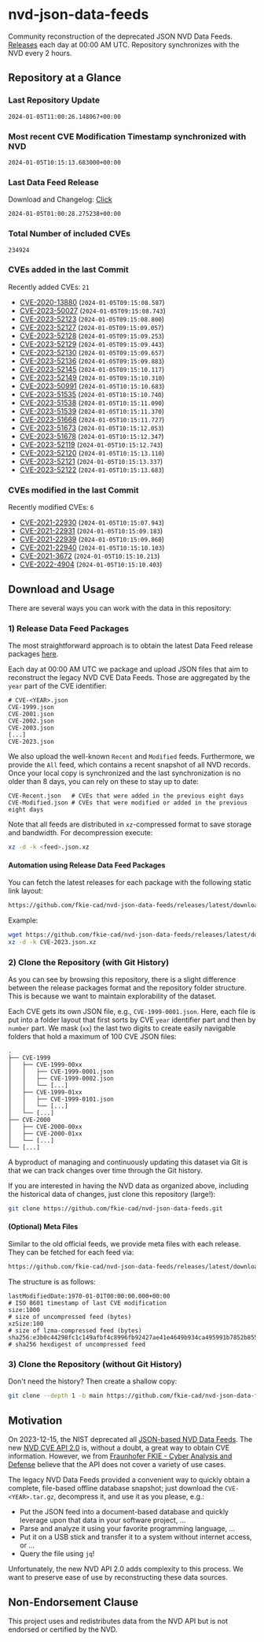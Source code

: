 # nvd-json-data-feeds

Community reconstruction of the deprecated JSON NVD Data Feeds. 
[Releases](https://github.com/fkie-cad/nvd-json-data-feeds/releases/latest) each day at 00:00 AM UTC.
Repository synchronizes with the NVD every 2 hours.

## Repository at a Glance

### Last Repository Update

```plain
2024-01-05T11:00:26.148067+00:00
```

### Most recent CVE Modification Timestamp synchronized with NVD

```plain
2024-01-05T10:15:13.683000+00:00
```

### Last Data Feed Release

Download and Changelog: [Click](https://github.com/fkie-cad/nvd-json-data-feeds/releases/latest)

```plain
2024-01-05T01:00:28.275238+00:00
```

### Total Number of included CVEs

```plain
234924
```

### CVEs added in the last Commit

Recently added CVEs: `21`

* [CVE-2020-13880](CVE-2020/CVE-2020-138xx/CVE-2020-13880.json) (`2024-01-05T09:15:08.587`)
* [CVE-2023-50027](CVE-2023/CVE-2023-500xx/CVE-2023-50027.json) (`2024-01-05T09:15:08.743`)
* [CVE-2023-52123](CVE-2023/CVE-2023-521xx/CVE-2023-52123.json) (`2024-01-05T09:15:08.800`)
* [CVE-2023-52127](CVE-2023/CVE-2023-521xx/CVE-2023-52127.json) (`2024-01-05T09:15:09.057`)
* [CVE-2023-52128](CVE-2023/CVE-2023-521xx/CVE-2023-52128.json) (`2024-01-05T09:15:09.253`)
* [CVE-2023-52129](CVE-2023/CVE-2023-521xx/CVE-2023-52129.json) (`2024-01-05T09:15:09.443`)
* [CVE-2023-52130](CVE-2023/CVE-2023-521xx/CVE-2023-52130.json) (`2024-01-05T09:15:09.657`)
* [CVE-2023-52136](CVE-2023/CVE-2023-521xx/CVE-2023-52136.json) (`2024-01-05T09:15:09.883`)
* [CVE-2023-52145](CVE-2023/CVE-2023-521xx/CVE-2023-52145.json) (`2024-01-05T09:15:10.117`)
* [CVE-2023-52149](CVE-2023/CVE-2023-521xx/CVE-2023-52149.json) (`2024-01-05T09:15:10.310`)
* [CVE-2023-50991](CVE-2023/CVE-2023-509xx/CVE-2023-50991.json) (`2024-01-05T10:15:10.683`)
* [CVE-2023-51535](CVE-2023/CVE-2023-515xx/CVE-2023-51535.json) (`2024-01-05T10:15:10.740`)
* [CVE-2023-51538](CVE-2023/CVE-2023-515xx/CVE-2023-51538.json) (`2024-01-05T10:15:11.090`)
* [CVE-2023-51539](CVE-2023/CVE-2023-515xx/CVE-2023-51539.json) (`2024-01-05T10:15:11.370`)
* [CVE-2023-51668](CVE-2023/CVE-2023-516xx/CVE-2023-51668.json) (`2024-01-05T10:15:11.727`)
* [CVE-2023-51673](CVE-2023/CVE-2023-516xx/CVE-2023-51673.json) (`2024-01-05T10:15:12.053`)
* [CVE-2023-51678](CVE-2023/CVE-2023-516xx/CVE-2023-51678.json) (`2024-01-05T10:15:12.347`)
* [CVE-2023-52119](CVE-2023/CVE-2023-521xx/CVE-2023-52119.json) (`2024-01-05T10:15:12.743`)
* [CVE-2023-52120](CVE-2023/CVE-2023-521xx/CVE-2023-52120.json) (`2024-01-05T10:15:13.110`)
* [CVE-2023-52121](CVE-2023/CVE-2023-521xx/CVE-2023-52121.json) (`2024-01-05T10:15:13.337`)
* [CVE-2023-52122](CVE-2023/CVE-2023-521xx/CVE-2023-52122.json) (`2024-01-05T10:15:13.683`)


### CVEs modified in the last Commit

Recently modified CVEs: `6`

* [CVE-2021-22930](CVE-2021/CVE-2021-229xx/CVE-2021-22930.json) (`2024-01-05T10:15:07.943`)
* [CVE-2021-22931](CVE-2021/CVE-2021-229xx/CVE-2021-22931.json) (`2024-01-05T10:15:09.183`)
* [CVE-2021-22939](CVE-2021/CVE-2021-229xx/CVE-2021-22939.json) (`2024-01-05T10:15:09.860`)
* [CVE-2021-22940](CVE-2021/CVE-2021-229xx/CVE-2021-22940.json) (`2024-01-05T10:15:10.103`)
* [CVE-2021-3672](CVE-2021/CVE-2021-36xx/CVE-2021-3672.json) (`2024-01-05T10:15:10.213`)
* [CVE-2022-4904](CVE-2022/CVE-2022-49xx/CVE-2022-4904.json) (`2024-01-05T10:15:10.403`)


## Download and Usage

There are several ways you can work with the data in this repository:

### 1) Release Data Feed Packages

The most straightforward approach is to obtain the latest Data Feed release packages [here](https://github.com/fkie-cad/nvd-json-data-feeds/releases/latest).

Each day at 00:00 AM UTC we package and upload JSON files that aim to reconstruct the legacy NVD CVE Data Feeds.
Those are aggregated by the `year` part of the CVE identifier:

```
# CVE-<YEAR>.json
CVE-1999.json
CVE-2001.json
CVE-2002.json
CVE-2003.json
[...]
CVE-2023.json
```

We also upload the well-known `Recent` and `Modified` feeds.
Furthermore, we provide the `All` feed, which contains a recent snapshot of all NVD records.
Once your local copy is synchronized and the last synchronization is no older than 8 days, you can rely on these to stay up to date:

```plain
CVE-Recent.json   # CVEs that were added in the previous eight days
CVE-Modified.json # CVEs that were modified or added in the previous eight days
```

Note that all feeds are distributed in `xz`-compressed format to save storage and bandwidth.
For decompression execute:

```sh
xz -d -k <feed>.json.xz
```


#### Automation using Release Data Feed Packages

You can fetch the latest releases for each package with the following static link layout:

```sh
https://github.com/fkie-cad/nvd-json-data-feeds/releases/latest/download/CVE-<YEAR>.json.xz
```

Example:

```sh
wget https://github.com/fkie-cad/nvd-json-data-feeds/releases/latest/download/CVE-2023.json.xz
xz -d -k CVE-2023.json.xz
```



### 2) Clone the Repository (with Git History)

As you can see by browsing this repository, there is a slight difference between the release packages format and the repository folder structure.
This is because we want to maintain explorability of the dataset.

Each CVE gets its own JSON file, e.g., `CVE-1999-0001.json`.
Here, each file is put into a folder layout that first sorts by CVE `year` identifier part and then by `number` part.
We mask (`xx`) the last two digits to create easily navigable folders that hold a maximum of 100 CVE JSON files:

```plain
.
├── CVE-1999
│   ├── CVE-1999-00xx
│   │   ├── CVE-1999-0001.json
│   │   ├── CVE-1999-0002.json
│   │   └── [...]
│   ├── CVE-1999-01xx
│   │   ├── CVE-1999-0101.json
│   │   └── [...]
│   └── [...]
├── CVE-2000
│   ├── CVE-2000-00xx
│   ├── CVE-2000-01xx
│   └── [...]
└── [...]
```

A byproduct of managing and continuously updating this dataset via Git is that we can track changes over time through the Git history.

If you are interested in having the NVD data as organized above, including the historical data of changes, just clone this repository (large!):

```sh
git clone https://github.com/fkie-cad/nvd-json-data-feeds.git
```

#### (Optional) Meta Files

Similar to the old official feeds, we provide meta files with each release. They can be fetched for each feed via:

```sh
https://github.com/fkie-cad/nvd-json-data-feeds/releases/latest/download/CVE-<YEAR>.meta
```

The structure is as follows:

```plain
lastModifiedDate:1970-01-01T00:00:00.000+00:00                          # ISO 8601 timestamp of last CVE modification
size:1000                                                               # size of uncompressed feed (bytes)
xzSize:100                                                              # size of lzma-compressed feed (bytes)
sha256:e3b0c44298fc1c149afbf4c8996fb92427ae41e4649b934ca495991b7852b855 # sha256 hexdigest of uncompressed feed
```


### 3) Clone the Repository (without Git History)

Don't need the history? Then create a shallow copy:

```sh
git clone --depth 1 -b main https://github.com/fkie-cad/nvd-json-data-feeds.git
```

## Motivation

On 2023-12-15, the NIST deprecated all [JSON-based NVD Data Feeds](https://nvd.nist.gov/vuln/data-feeds#divRetirementBanner-1).
The new [NVD CVE API 2.0](https://nvd.nist.gov/developers/vulnerabilities) is, without a doubt, a great way to obtain CVE information.
However, we from [Fraunhofer FKIE - Cyber Analysis and Defense](https://www.fkie.fraunhofer.de/en/departments/cad.html) believe that the API does not cover a variety of use cases.

The legacy NVD Data Feeds provided a convenient way to quickly obtain a complete, file-based offline database snapshot; just download the `CVE-<YEAR>.tar.gz`, decompress it, and use it as you please, e.g.:

* Put the JSON feed into a document-based database and quickly leverage upon that data in your software project, ...
* Parse and analyze it using your favorite programming language, ...
* Put it on a USB stick and transfer it to a system without internet access, or ...
* Query the file using `jq`!

Unfortunately, the new NVD API 2.0 adds complexity to this process.
We want to preserve ease of use by reconstructing these data sources.

## Non-Endorsement Clause

This project uses and redistributes data from the NVD API but is not endorsed or certified by the NVD.